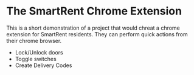 # The SmartRent Chrome Extension

This is a short demonstration of a project that would chreat a chrome extension for SmartRent residents. They can perform quick actions from their chrome browser.

- Lock/Unlock doors
- Toggle switches
- Create Delivery Codes



